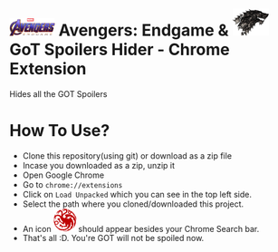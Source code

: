 # <img src="endgame.png" width="80"/> Avengers: Endgame & <img src="logo-tar.png" width="64"/> GoT Spoilers Hider - Chrome Extension 
Hides all the GOT Spoilers

# How To Use?
- Clone this repository(using git) or download as a zip file
- Incase you downloaded as a zip, unzip it
- Open Google Chrome
- Go to `chrome://extensions`
- Click on `Load Unpacked` which you can see in the top left side.
- Select the path where you cloned/downloaded this project.
- An icon <img src="off.png"  width="40"/> should appear besides your Chrome Search bar.
- That's all :D. You're GOT will not be spoiled now.
